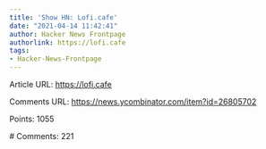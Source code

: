 ```yaml
---
title: 'Show HN: Lofi.cafe'
date: "2021-04-14 11:42:41"
author: Hacker News Frontpage
authorlink: https://lofi.cafe
tags:
- Hacker-News-Frontpage
---
```


<p>Article URL: <a href="https://lofi.cafe">https://lofi.cafe</a></p>
<p>Comments URL: <a href="https://news.ycombinator.com/item?id=26805702">https://news.ycombinator.com/item?id=26805702</a></p>
<p>Points: 1055</p>
<p># Comments: 221</p>
